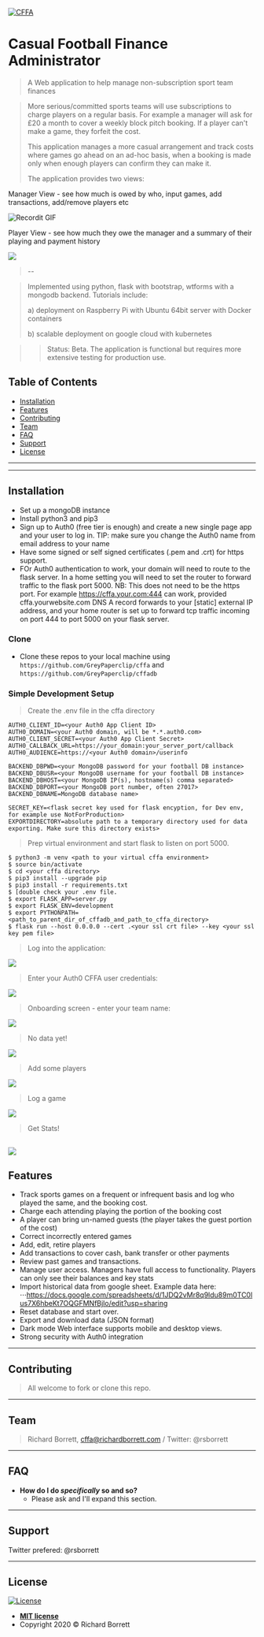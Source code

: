 <a href="https://github.com/GreyPaperclip/cffa"><img src="https://mafm.richardborrett.com/static/mafm_backdrop.jpg" title="Casual Football Finance Manager" alt="CFFA"></a>

<!-- [![Richard Borrett](https://github.com/GreyPaperclip/cffa)](https://github.com/GreyPaperclip/cffa) -->


# Casual Football Finance Administrator 

> A Web application to help manage non-subscription sport team finances

> More serious/committed sports teams will use subscriptions to charge players on a regular basis. For example
>a manager will ask for £20 a month to cover a weekly block pitch booking. If a player can't make a game, they forfeit the 
>cost. 
>
>This application manages a more casual arrangement and track costs where games go ahead on an ad-hoc basis, when a booking
>is made only when enough players can confirm they can make it. 
>
>The application provides two views:

Manager View - see how much is owed by who, input games, add transactions, add/remove players etc

![Recordit GIF](http://recordit.co/lrvWjVrr0w.gif)

Player View - see how much they owe the manager and a summary of their playing and payment history

[![](https://mafm.richardborrett.com/static/examplePlayerScreen.png)]()



> --

> Implemented using python, flask with bootstrap, wtforms with a mongodb backend. 
>Tutorials include:
>
>a) deployment on Raspberry Pi with Ubuntu 64bit server with Docker containers 
>
>b) scalable deployment on google cloud with kubernetes

>> Status: Beta. The application is functional but requires more extensive testing for production use.
>

## Table of Contents

- [Installation](#installation)
- [Features](#features)
- [Contributing](#contributing)
- [Team](#team)
- [FAQ](#faq)
- [Support](#support)
- [License](#license)


---

---

## Installation

- Set up a mongoDB instance
- Install python3 and pip3
- Sign up to Auth0 (free tier is enough) and create a new single page app and your user to log in. TIP: make sure you change the Auth0
name from email address to your name
- Have some signed or self signed certificates (.pem and .crt) for https support.
- FOr Auth0 authentication to work, your domain will need to route to the flask server. In a home setting you will need
to set the router to forward traffic to the flask port 5000. NB: This does not need to be the https port. For example
https://cffa.your.com:444 can work, provided cffa.yourwebsite.com DNS A record forwards to your [static] external IP address, 
and your home router is set up to forward tcp traffic incoming on port 444 to port 5000 on your flask server.

### Clone

- Clone these repos to your local machine using `https://github.com/GreyPaperclip/cffa` and 
`https://github.com/GreyPaperclip/cffadb`

### Simple Development Setup

> Create the .env file in the cffa directory

```shell
AUTH0_CLIENT_ID=<your Auth0 App Client ID>
AUTH0_DOMAIN=<your Auth0 domain, will be *.*.auth0.com>
AUTH0_CLIENT_SECRET=<your Auth0 App Client Secret>
AUTH0_CALLBACK_URL=https://your_domain:your_server_port/callback
AUTH0_AUDIENCE=https://<your Auth0 domain>/userinfo

BACKEND_DBPWD=<your MongoDB password for your football DB instance>
BACKEND_DBUSR=<your MongoDB username for your football DB instance>
BACKEND_DBHOST=<your MongoDB IP(s), hostname(s) comma separated>
BACKEND_DBPORT=<your MongoDB port number, often 27017>
BACKEND_DBNAME=MongoDB database name>

SECRET_KEY=<flask secret key used for flask encyption, for Dev env, for example use NotForProduction>
EXPORTDIRECTORY=absolute path to a temporary directory used for data exporting. Make sure this directory exists>
```

> Prep virtual environment and start flask to listen on port 5000.

```shell
$ python3 -m venv <path to your virtual cffa environment>
$ source bin/activate
$ cd <your cffa directory>
$ pip3 install --upgrade pip
$ pip3 install -r requirements.txt 
$ [double check your .env file.
$ export FLASK_APP=server.py
$ export FLASK_ENV=development
$ export PYTHONPATH=<path_to_parent_dir_of_cffadb_and_path_to_cffa_directory>
$ flask run --host 0.0.0.0 --cert .<your ssl crt file> --key <your ssl key pem file>
```

> Log into the application:

[![](https://lh3.googleusercontent.com/pw/ACtC-3dBOerh6lT5EpI_pobsP63-EDducO5XoF2pZDt_jEmptzMj9NtIdgU9TMq7k4IXHhWthjfOVT-nxf1Yyf-zYaJ24JZbwM0Y5AbBk5UJLkF1-DktSI12o4Vx3lnXAzKwoi_nEeE81AFATgcBH6gOz4Gp=w1043-h560-no?authuser=0)]()

> Enter your Auth0 CFFA user credentials:

[![](https://lh3.googleusercontent.com/pw/ACtC-3eRtCVF2hv9HvR3-GJyTMlDko4lXWO619Km83MCYR-mBVR_1rDJvFZNUKd3fHRjun5VkPo1GoXDwx1aYS2JynLnFqckr9kXv2llAqb8-_M8QY6EmASTPUeteonj5YsdLJ1EUHUDtyNAyvDvHnpwD0_r=w492-h573-no?authuser=0)]()

> Onboarding screen - enter your team name:

[![](https://lh3.googleusercontent.com/pw/ACtC-3e3q2pb5YQVOOlZsrb5gCoGRXCQXVJMr0xxULSf6RREQNuWPwvxAQofIXP8-5pwY4LtMfAWp2D6cYDsi7JRr5JncBhKieF77-bBl5cyMuHpNy0BJDdikrBnelk4gNUBNvL9av-xnGLrOnQ1Ws9SecVh=w1156-h573-no?authuser=0)]()

> No data yet!

[![](https://lh3.googleusercontent.com/pw/ACtC-3cHMZnTLEeuVjX1oC7jMZqDsXzV4Nn_o0btZpCu54Sd_BEf-l7gtfiI-R6NZhxG3a3oZ89_-q5a17l1yCMOGAEAPcuDrVb50bQ4g1CQFrhJD5BCLfema9Acpz3XRMX7zlVqng3jFzA2NhvNrN7pCLZM=w1156-h368-no?authuser=0)]()

> Add some players

[![](https://lh3.googleusercontent.com/pw/ACtC-3cHipcS0K0yZjKEU8YTCs5QyIvN9gK4gJ5_ZxGjagHn_ejeFfODjoN9kRes4cYu7MojVq_-G0smWBkMHh-5YEnOgBBQV5LL_DBbOAwoRQsPZfFMjJiGhEvKP4poYBr6uXgAKH4NeW3Eqiu54LcIdncJ=w1145-h333-no?authuser=0)]()

> Log a game

[![](https://lh3.googleusercontent.com/pw/ACtC-3cUQmBdcfJ9YHovm25Oi-z6mgw7pu0cl7YqxBkXLIP7s5SNuYAt8oamo8A3obS0sOYVn0kLikmLP-3qAej2gDvXpKgSkntf-jspB2e62_f5CzQhEPr9X9iwcx4FdAyxjzC2UZy3pfeKbOPqZvswRhkk=w1154-h659-no?authuser=0)]()

> Get Stats!

[![](https://lh3.googleusercontent.com/pw/ACtC-3cQC28HXbqWCl6ZxXQ8gmJagLIC71I0BvHvGZUJnObk1CAJsUEKCIozjGyzYd2W4ntkkrTvJZDzUBeWkjosMauqIz1Ax34eOmCqwYdnwK1hU39bPZEASgxtwwQ0M0oHoWJxOvJYWbQDCj1EUj1FxNo2=w1158-h491-no?authuser=0)]()
---



## Features

* Track sports games on a frequent or infrequent basis and log who played the same, and the booking cost.
* Charge each attending playing the portion of the booking cost
* A player can bring un-named guests (the player takes the guest portion of the cost)
* Correct incorrectly entered games
* Add, edit, retire players
* Add transactions to cover cash, bank transfer or other payments
* Review past games and transactions.
* Manage user access. Managers have full access to functionality. Players can only see their balances and key stats
* Import historical data from google sheet. Example data here: 
⋅⋅⋅https://docs.google.com/spreadsheets/d/1JDQ2vMr8q9ldu89m0TC0lus7X6hbeKt7OQGFMNfBjlo/edit?usp=sharing
* Reset database and start over.
* Export and download data (JSON format)
* Dark mode Web interface supports mobile and desktop views.
* Strong security with Auth0 integration

---

## Contributing

> All welcome to fork or clone this repo.
---

## Team

> Richard Borrett, cffa@richardborrett.com / Twitter: @rsborrett

---

## FAQ

- **How do I do *specifically* so and so?**
    - Please ask and I'll expand this section.

---

## Support

Twitter prefered: @rsborrett

---

## License

[![License](http://img.shields.io/:license-mit-blue.svg?style=flat-square)](http://badges.mit-license.org)

- **[MIT license](http://opensource.org/licenses/mit-license.php)**
- Copyright 2020 © Richard Borrett